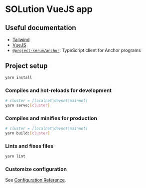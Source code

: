 # SOLution VueJS app

## Useful documentation

-   [Tailwind](https://tailwindcss.com/docs/installation)
-   [VueJS](https://vuejs.org/)
-   [`@project-serum/anchor`](https://project-serum.github.io/anchor/ts/index.html): TypeScript client for Anchor programs

## Project setup

```bash
yarn install
```

### Compiles and hot-reloads for development

```bash
# cluster = [localnet|devnet|mainnet]
yarn serve:[cluster]
```

### Compiles and minifies for production

```bash
# cluster = [localnet|devnet|mainnet]
yarn build:[cluster]
```

### Lints and fixes files

```bash
yarn lint
```

### Customize configuration

See [Configuration Reference](https://cli.vuejs.org/config/).
